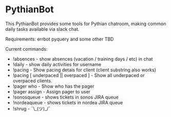 PythianBot
==========

This PythianBot provides some tools for Pythian chatroom, making common daily tasks available via slack chat.

Requirements:
errbot
pyquery
and some other TBD

Current commands:

* !absences - show absences (vacation / training days / etc) in chat
* !daily <username> - show daily activities for username
* !pacing <client name or substring> - Show pacing detais for client (client substring also works)
* !pacing [ underpaced || overpaced ] - Show all underpaced or overpaced clients.
* !pager who - Show who has the pager
* !pager assign <pager> <username> - Assign pager to user
* !sonosqueue - shows tickets in sonos JIRA queue
* !nordeaqueue - shows tickets in nordea JIRA queue
* !shrug - ¯\\\_(ツ)\_/¯
